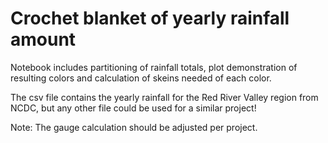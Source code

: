 # Crochet blanket of yearly rainfall amount

Notebook includes partitioning of rainfall totals, plot demonstration of resulting colors and calculation of skeins needed of each color.

The csv file contains the yearly rainfall for the Red River Valley region from NCDC, but any other file could be used for a similar project!

Note: The gauge calculation should be adjusted per project.
